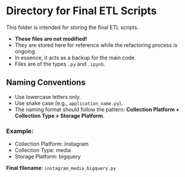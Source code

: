 # Directory for Final ETL Scripts

This folder is intended for storing the final ETL scripts.

- **These files are not modified!**
- They are stored here for reference while the refactoring process is ongoing.
- In essence, it acts as a backup for the main code.
- Files are of the types `.py` and `.ipynb`.

## Naming Conventions

- Use lowercase letters only.
- Use snake case (e.g., `application_name.py`).
- The naming format should follow the pattern: **Collection Platform + Collection Type + Storage Platform**.

### Example:

- Collection Platform: instagram
- Collection Type: media
- Storage Platform: bigquery

**Final filename**: `instagram_media_bigquery.py`
